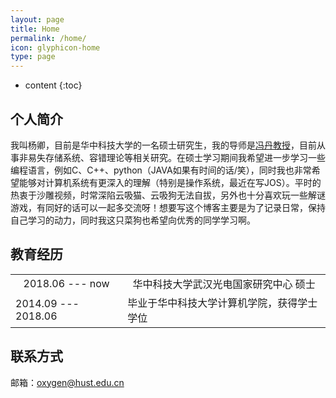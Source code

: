 ```yaml
---
layout: page
title: Home
permalink: /home/
icon: glyphicon-home
type: page
---
```


* content
{:toc}

## 个人简介
我叫杨卿，目前是华中科技大学的一名硕士研究生，我的导师是[冯丹教授](http://faculty.hust.edu.cn/dfeng/zh_CN/index.htm)，目前从事非易失存储系统、容错理论等相关研究。在硕士学习期间我希望进一步学习一些编程语言，例如C、C++、python（JAVA如果有时间的话/笑），同时我也非常希望能够对计算机系统有更深入的理解（特别是操作系统，最近在写JOS）。平时的热衷于沙雕视频，时常深陷云吸猫、云吸狗无法自拔，另外也十分喜欢玩一些解谜游戏，有同好的话可以一起多交流呀！想要写这个博客主要是为了记录日常，保持自己学习的动力，同时我这只菜狗也希望向优秀的同学学习啊。

## 教育经历
<table>
    <tr align="center">
        <td >2018.06 --- now</td>  
        <td > 华中科技大学武汉光电国家研究中心 硕士 </td>	
    </tr>
    <tr>
	    <td>2014.09 --- 2018.06</td>
	    <td>毕业于华中科技大学计算机学院，获得学士学位</td>
	</tr>
</table>

## 联系方式
邮箱：oxygen@hust.edu.cn


